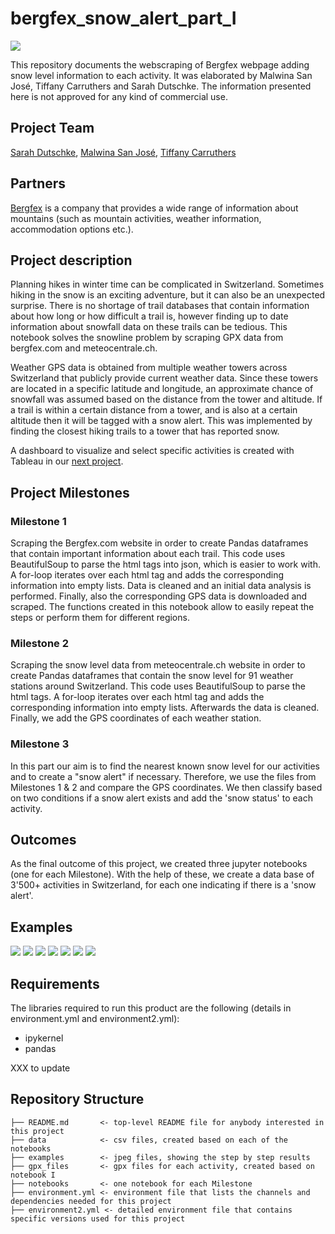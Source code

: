 # bergfex_snow_alert_part_I

![](/examples/Teaser_Bergfex.png)

This repository documents the webscraping of Bergfex webpage adding snow level information to each activity. It was elaborated by Malwina San José, Tiffany Carruthers and Sarah Dutschke. The information presented here is not approved for any kind of commercial use.

Project Team
-----------

[Sarah Dutschke](https://www.linkedin.com/in/sarah-dutschke/), 
[Malwina San José](https://www.linkedin.com/in/malwina-san-josé/),
[Tiffany Carruthers](https://www.linkedin.com/in/tiffanycarruthers/)

Partners
 -------
[Bergfex](https://www.bergfex.com/) is a company that provides a wide range of information about mountains (such as mountain activities, weather information, accommodation options etc.).

Project description
-------------------
Planning hikes in winter time can be complicated in Switzerland. Sometimes hiking in the snow is an exciting adventure, but it can also be an unexpected surprise. There is no shortage of trail databases that contain information about how long or how difficult a trail is, however finding up to date information about snowfall data on these trails can be tedious. This notebook solves the snowline problem by scraping GPX data from bergfex.com and meteocentrale.ch. 

Weather GPS data is obtained from multiple weather towers across Switzerland that publicly provide current weather data. Since these towers are located in a specific latitude and longitude, an approximate chance of snowfall was assumed based on the distance from the tower and altitude. If a trail is within a certain distance from a tower, and is also at a certain altitude then it will be tagged with a snow alert. This was implemented by finding the closest hiking trails to a tower that has reported snow.

A dashboard to visualize and select specific activities is created with Tableau in our [next project](https://github.com/SarahDutschke/bergfex_snowalert_part_II).

Project Milestones
-------------------
### Milestone 1
Scraping the Bergfex.com website in order to create Pandas dataframes that contain important information about each trail. This code uses BeautifulSoup to parse the html tags into json, which is easier to work with. A for-loop iterates over each html tag and adds the corresponding information into empty lists. Data is cleaned and an initial data analysis is performed.
Finally, also the corresponding GPS data is downloaded and scraped.
The functions created in this notebook allow to easily repeat the steps or perform them for different regions.

 ### Milestone 2
 Scraping the snow level data from meteocentrale.ch website in order to create Pandas dataframes that contain the snow level for 91 weather stations around Switzerland.
 This code uses BeautifulSoup to parse the html tags. A for-loop iterates over each html tag and adds the corresponding information into empty lists. Afterwards the data is cleaned.
 Finally, we add the GPS coordinates of each weather station.
 
 ### Milestone 3
 In this part our aim is to find the nearest known snow level for our activities and to create a "snow alert" if necessary. Therefore, we use the files from Milestones 1 & 2 and compare the GPS coordinates. 
 We then classify based on two conditions if a snow alert exists and add the 'snow status' to each activity.
 
 
 Outcomes
 ---------
As the final outcome of this project, we created three jupyter notebooks (one for each Milestone). With the help of these, we create a data base of 3'500+ activities in Switzerland, for each one indicating if there is a 'snow alert'. 

Examples
---------
![](/examples/scraping.jpeg)
![](/examples/clean_df.jpeg)
![](/examples/barchart.jpeg)
![](/examples/scatter_plot.jpeg)
![](/examples/box_plot.jpeg)
![](/examples/correlation_matrix.jpeg)
![](/examples/GoogleEarth.jpeg)

Requirements
------------
The libraries required to run this product are the following (details in environment.yml and environment2.yml):
  - ipykernel
  - pandas

XXX to update
  
  
Repository Structure
------------
    ├── README.md       <- top-level README file for anybody interested in this project
    ├── data            <- csv files, created based on each of the notebooks
    ├── examples        <- jpeg files, showing the step by step results
    ├── gpx_files       <- gpx files for each activity, created based on notebook I
    ├── notebooks       <- one notebook for each Milestone
    ├── environment.yml <- environment file that lists the channels and dependencies needed for this project
    ├── environment2.yml <- detailed environment file that contains specific versions used for this project
